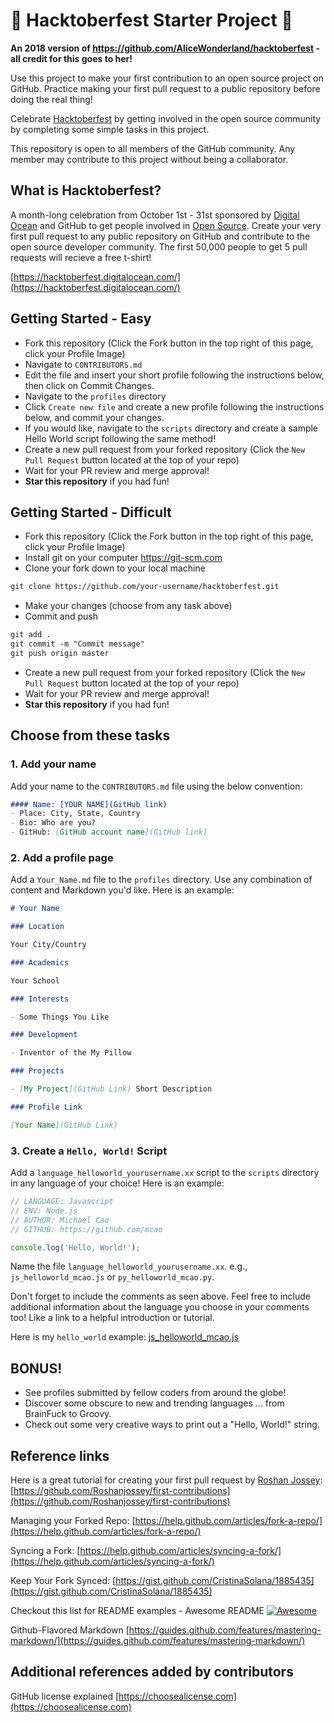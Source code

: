 # 🎃 Hacktoberfest Starter Project 🎃
**An 2018 version of https://github.com/AliceWonderland/hacktoberfest - all credit for this goes to her!**

Use this project to make your first contribution to an open source project on GitHub. Practice making your first pull request to a public repository before doing the real thing!

Celebrate [Hacktoberfest](https://hacktoberfest.digitalocean.com/) by getting involved in the open source community by completing some simple tasks in this project.

This repository is open to all members of the GitHub community. Any member may contribute to this project without being a collaborator.

## What is Hacktoberfest?
A month-long celebration from October 1st - 31st sponsored by [Digital Ocean](https://hacktoberfest.digitalocean.com/) and GitHub to get people involved in [Open Source](https://github.com/open-source). Create your very first pull request to any public repository on GitHub and contribute to the open source developer community. The first 50,000 people to get 5 pull requests will recieve a free t-shirt!

[https://hacktoberfest.digitalocean.com/](https://hacktoberfest.digitalocean.com/)

## Getting Started - Easy
* Fork this repository (Click the Fork button in the top right of this page, click your Profile Image)
* Navigate to `CONTRIBUTORS.md`
* Edit the file and insert your short profile following the instructions below, then click on Commit Changes.
* Navigate to the `profiles` directory
* Click `Create new file` and create a new profile following the instructions below, and commit your changes.
* If you would like, navigate to the `scripts` directory and create a sample Hello World script following the same method!
* Create a new pull request from your forked repository (Click the `New Pull Request` button located at the top of your repo)
* Wait for your PR review and merge approval!
* __Star this repository__ if you had fun!

## Getting Started - Difficult
* Fork this repository (Click the Fork button in the top right of this page, click your Profile Image)
* Install git on your computer https://git-scm.com
* Clone your fork down to your local machine

```markdown
git clone https://github.com/your-username/hacktoberfest.git
```

* Make your changes (choose from any task above)
* Commit and push

```markdown
git add .
git commit -m "Commit message"
git push origin master
```
* Create a new pull request from your forked repository (Click the `New Pull Request` button located at the top of your repo)
* Wait for your PR review and merge approval!
* __Star this repository__ if you had fun!

## Choose from these tasks
### 1. Add your name
Add your name to the `CONTRIBUTORS.md` file using the below convention:

```markdown
#### Name: [YOUR NAME](GitHub link)
- Place: City, State, Country
- Bio: Who are you?
- GitHub: [GitHub account name](GitHub link)
```

### 2. Add a profile page
Add a `Your_Name.md` file to the `profiles` directory. Use any combination of content and Markdown you'd like. Here is an example:

```markdown
# Your Name

### Location

Your City/Country

### Academics

Your School

### Interests

- Some Things You Like

### Development

- Inventor of the My Pillow

### Projects

- [My Project](GitHub Link) Short Description

### Profile Link

[Your Name](GitHub Link)
```

### 3. Create a `Hello, World!` Script
Add a `language_helloworld_yourusername.xx` script to the `scripts` directory in any language of your choice! Here is an example:

```js
// LANGUAGE: Javascript
// ENV: Node.js
// AUTHOR: Michael Cao
// GITHUB: https://github.com/mcao

console.log('Hello, World!');
```

Name the file `language_helloworld_yourusername.xx`. e.g., `js_helloworld_mcao.js` or `py_helloworld_mcao.py`.

Don't forget to include the comments as seen above. Feel free to include additional information about the language you choose in your comments too! Like a link to a helpful introduction or tutorial. 

Here is my `hello_world` example: [js_helloworld_mcao.js](https://github.com/mcao/hacktoberfest/blob/master/scripts/js_helloworld_mcao.js)

## BONUS!
* See profiles submitted by fellow coders from around the globe!
* Discover some obscure to new and trending languages ... from BrainFuck to Groovy.
* Check out some very creative ways to print out a "Hello, World!" string.

## Reference links
Here is a great tutorial for creating your first pull request by [Roshan Jossey](https://github.com/Roshanjossey):
[https://github.com/Roshanjossey/first-contributions](https://github.com/Roshanjossey/first-contributions)

Managing your Forked Repo: [https://help.github.com/articles/fork-a-repo/](https://help.github.com/articles/fork-a-repo/)

Syncing a Fork: [https://help.github.com/articles/syncing-a-fork/](https://help.github.com/articles/syncing-a-fork/)

Keep Your Fork Synced: [https://gist.github.com/CristinaSolana/1885435](https://gist.github.com/CristinaSolana/1885435)

Checkout this list for README examples - Awesome README [![Awesome](https://cdn.rawgit.com/sindresorhus/awesome/d7305f38d29fed78fa85652e3a63e154dd8e8829/media/badge.svg)](https://github.com/sindresorhus/awesome)

Github-Flavored Markdown [https://guides.github.com/features/mastering-markdown/](https://guides.github.com/features/mastering-markdown/)

## Additional references added by contributors
GitHub license explained [https://choosealicense.com](https://choosealicense.com)
